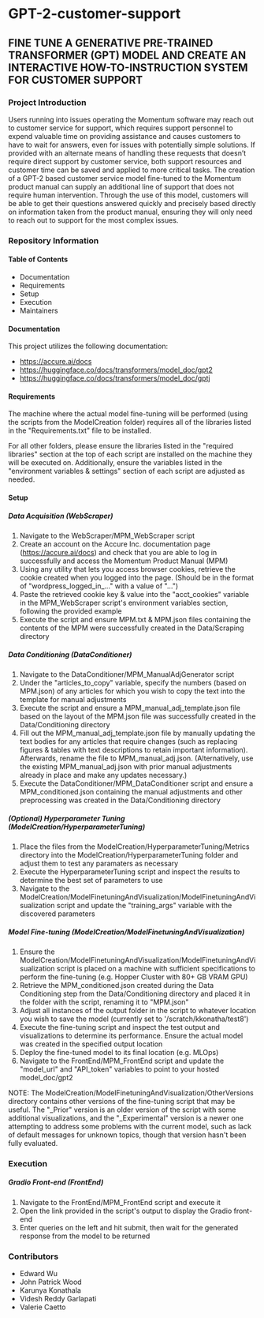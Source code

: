 # GPT-2-customer-support
## FINE TUNE A GENERATIVE PRE-TRAINED TRANSFORMER (GPT) MODEL AND CREATE AN INTERACTIVE HOW-TO-INSTRUCTION SYSTEM FOR CUSTOMER SUPPORT

### Project Introduction
Users running into issues operating the Momentum software may reach out to customer service for support, which requires support personnel to expend valuable time on providing assistance and causes customers to have to wait for answers, even for issues with potentially simple solutions. If provided with an alternate means of handling these requests that doesn’t require direct support by customer service, both support resources and customer time can be saved and applied to more critical tasks. The creation of a GPT-2 based customer service model fine-tuned to the Momentum product manual can supply an additional line of support that does not require human intervention. Through the use of this model, customers will be able to get their questions answered quickly and precisely based directly on information taken from the product manual, ensuring they will only need to reach out to support for the most complex issues.


### Repository Information

#### Table of Contents

- Documentation
- Requirements
- Setup
- Execution
- Maintainers


#### Documentation

This project utilizes the following documentation:
- https://accure.ai/docs
- https://huggingface.co/docs/transformers/model_doc/gpt2
- https://huggingface.co/docs/transformers/model_doc/gptj


#### Requirements

The machine where the actual model fine-tuning will be performed (using the scripts from the ModelCreation folder) requires all of the libraries listed in the "Requirements.txt" file to be installed. 

For all other folders, please ensure the libraries listed in the "required libraries" section at the top of each script are installed on the machine they will be executed on. Additionally, ensure the variables listed in the "environment variables & settings" section of each script are adjusted as needed.


#### Setup

##### Data Acquisition (WebScraper)

1. Navigate to the WebScraper/MPM_WebScraper script
2. Create an account on the Accure Inc. documentation page (https://accure.ai/docs) and check that you are able to log in successfully and access the Momentum Product Manual (MPM)
3. Using any utility that lets you access browser cookies, retrieve the cookie created when you logged into the page. (Should be in the format of "wordpress_logged_in_..." with a value of "<username>...")
4. Paste the retrieved cookie key & value into the "acct_cookies" variable in the MPM_WebScraper script's environment variables section, following the provided example
5. Execute the script and ensure MPM.txt & MPM.json files containing the contents of the MPM were successfully created in the Data/Scraping directory

##### Data Conditioning (DataConditioner)

1. Navigate to the DataConditioner/MPM_ManualAdjGenerator script
2. Under the "articles_to_copy" variable, specify the numbers (based on MPM.json) of any articles for which you wish to copy the text into the template for manual adjustments
3. Execute the script and ensure a MPM_manual_adj_template.json file based on the layout of the MPM.json file was successfully created in the Data/Conditioning directory
4. Fill out the MPM_manual_adj_template.json file by manually updating the text bodies for any articles that require changes (such as replacing figures & tables with text descriptions to retain important information). Afterwards, rename the file to MPM_manual_adj.json. (Alternatively, use the existing MPM_manual_adj.json with prior manual adjustments already in place and make any updates necessary.)
5. Execute the DataConditioner/MPM_DataConditioner script and ensure a MPM_conditioned.json containing the manual adjustments and other preprocessing was created in the Data/Conditioning directory

##### (Optional) Hyperparameter Tuning (ModelCreation/HyperparameterTuning)

1. Place the files from the ModelCreation/HyperparameterTuning/Metrics directory into the ModelCreation/HyperparameterTuning folder and adjust them to test any paramaters as necessary
2. Execute the HyperparameterTuning script and inspect the results to determine the best set of parameters to use
3. Navigate to the ModelCreation/ModelFinetuningAndVisualization/ModelFinetuningAndVisualization script and update the "training_args" variable with the discovered parameters

##### Model Fine-tuning (ModelCreation/ModelFinetuningAndVisualization)

1. Ensure the ModelCreation/ModelFinetuningAndVisualization/ModelFinetuningAndVisualization script is placed on a machine with sufficient specifications to perform the fine-tuning (e.g. Hopper Cluster with 80+ GB VRAM GPU)
2. Retrieve the MPM_conditioned.json created during the Data Conditioning step from the Data/Conditioning directory and placed it in the folder with the script, renaming it to "MPM.json"
3. Adjust all instances of the output folder in the script to whatever location you wish to save the model (currently set to '/scratch/kkonatha/test8')
4. Execute the fine-tuning script and inspect the test output and visualizations to determine its performance. Ensure the actual model was created in the specified output location
5. Deploy the fine-tuned model to its final location (e.g. MLOps)
6. Navigate to the FrontEnd/MPM_FrontEnd script and update the "model_url" and "API_token" variables to point to your hosted model_doc/gpt2

NOTE: The ModelCreation/ModelFinetuningAndVisualization/OtherVersions directory contains other versions of the fine-tuning script that may be useful. The "_Prior" version is an older version of the script with some additional visualizations, and the "_Experimental" version is a newer one attempting to address some problems with the current model, such as lack of default messages for unknown topics, though that version hasn't been fully evaluated.


### Execution

##### Gradio Front-end (FrontEnd)

1. Navigate to the FrontEnd/MPM_FrontEnd script and execute it
2. Open the link provided in the script's output to display the Gradio front-end
3. Enter queries on the left and hit submit, then wait for the generated response from the model to be returned


### Contributors

- Edward Wu
- John Patrick Wood
- Karunya Konathala
- Videsh Reddy Garlapati
- Valerie Caetto
